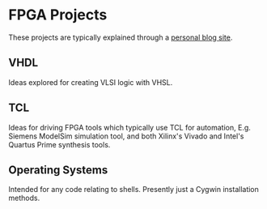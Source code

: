 # FPGA Projects

These projects are typically explained through a [personal blog site](http://blog.abbey1.org.uk/index.php/technology/).

## VHDL

Ideas explored for creating VLSI logic with VHSL.

## TCL

Ideas for driving FPGA tools which typically use TCL for automation, E.g. Siemens ModelSim simulation tool, and both Xilinx's Vivado and Intel's Quartus Prime synthesis tools.

## Operating Systems

Intended for any code relating to shells. Presently just a Cygwin installation methods.
